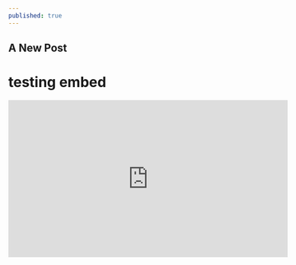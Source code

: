 ```yaml
---
published: true
---
```

## A New Post
# testing embed

<iframe width="560" height="315" src="https://www.youtube.com/embed/DGMFTbdQ6uk" frameborder="0" allow="accelerometer; autoplay; clipboard-write; encrypted-media; gyroscope; picture-in-picture" allowfullscreen></iframe>
